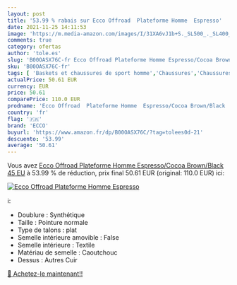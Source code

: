 ```yaml
---
layout: post
title: '53.99 % rabais sur Ecco Offroad  Plateforme Homme  Espresso'
date: 2021-11-25 14:11:53
image: 'https://m.media-amazon.com/images/I/31XA6vJ1b+S._SL500_._SL400_.jpg'
comments: true
category: ofertas
author: 'tole.es'
slug: 'B00OASX76C-fr Ecco Offroad Plateforme Homme Espresso/Cocoa Brown/Black...'
sku: 'B00OASX76C-fr'
tags: [ 'Baskets et chaussures de sport homme','Chaussures','Chaussures de sport homme','Chaussures et Sacs','Chaussures homme','ecco', ]
actualPrice: 50.61 EUR
currency: EUR
price: 50.61
comparePrice: 110.0 EUR
prodname: 'Ecco Offroad  Plateforme Homme  Espresso/Cocoa Brown/Black  45 EU'
country: 'fr'
flag: '🇫🇷'
brand: 'ECCO'
buyurl: 'https://www.amazon.fr/dp/B00OASX76C/?tag=tolees0d-21'
descuento: '53.99'
average: '50.61'
---
```


Vous avez [Ecco Offroad  Plateforme Homme  Espresso/Cocoa Brown/Black  45 EU](https://www.amazon.fr/dp/B00OASX76C/?tag=tolees0d-21)  à  53.99 % de réduction, prix final  50.61 EUR (original: 110.0 EUR) ici:

[![Ecco Offroad  Plateforme Homme  Espresso](https://m.media-amazon.com/images/I/31XA6vJ1b+S._SL500_._SL400_.jpg)](https://www.amazon.fr/dp/B00OASX76C/?tag=tolees0d-21)

ℹ️:

- Doublure : Synthétique
- Taille : Pointure normale
- Type de talons : plat
- Semelle intérieure amovible : False
- Semelle intérieure : Textile
- Matériau de semelle : Caoutchouc
- Dessus : Autres Cuir

[🛒 Achetez-le maintenant!!](https://www.amazon.fr/dp/B00OASX76C/?tag=tolees0d-21)
